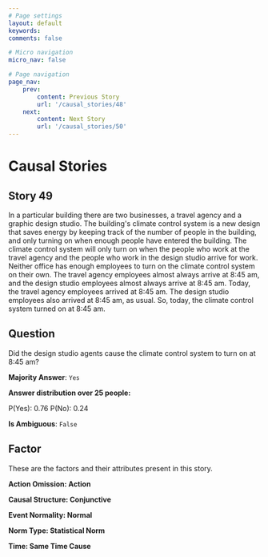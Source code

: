 ```yaml
---
# Page settings
layout: default
keywords:
comments: false

# Micro navigation
micro_nav: false

# Page navigation
page_nav:
    prev:
        content: Previous Story
        url: '/causal_stories/48'
    next:
        content: Next Story
        url: '/causal_stories/50'
---
```

# Causal Stories

## Story 49

<div class='text-hightlight'>
In a particular building there are two businesses, a travel agency and a graphic design studio. The building's climate control system is a new design that saves energy by keeping track of the number of people in the building, and only turning on when enough people have entered the building. The climate control system will only turn on when the people who work at the travel agency and the people who work in the design studio arrive for work. Neither office has enough employees to turn on the climate control system on their own. The travel agency employees almost always arrive at 8:45 am, and the design studio employees almost always arrive at 8:45 am. Today, the travel agency employees arrived at 8:45 am. The design studio employees also arrived at 8:45 am, as usual. So, today, the climate control system turned on at 8:45 am.
</div>

## Question

<p>
<div class='text-hightlight'>Did the design studio agents cause the climate control system to turn on at 8:45 am?</div>
</p>

**Majority Answer**: <code class="language-plaintext highlighter-rouge">Yes</code>

**Answer distribution over 25 people:**

<div class="container">
<div class="row">
<div class="col-md-7">
    <div class="slider-container">
        <div class="slider">
            <div class="slider-value" id="sliderValue"></div>
        </div>
        <div class="slider-labels">
            <span id="yesLabel">P(Yes): 0.76</span>
            <span id="noLabel">P(No): 0.24</span>
        </div>
    </div>
</div>
</div>
</div>

**Is Ambiguous**:  <code class="language-plaintext highlighter-rouge">False</code> <!-- False -->

## Factor

These are the factors and their attributes present in this story.


<div class="callout callout--info">
    <p><strong>Action Omission: Action</strong></p>
</div>

<div class="callout callout--info">
    <p><strong>Causal Structure: Conjunctive</strong></p>
</div>

<div class="callout callout--info">
    <p><strong>Event Normality: Normal</strong></p>
</div>

<div class="callout callout--info">
    <p><strong>Norm Type: Statistical Norm</strong></p>
</div>

<div class="callout callout--info">
    <p><strong>Time: Same Time Cause</strong></p>
</div>
